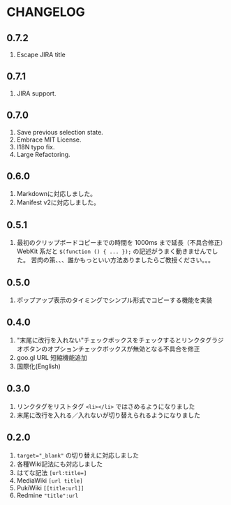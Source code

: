 CHANGELOG
============

0.7.2
-------

1. Escape JIRA title

0.7.1
-------

1. JIRA support.

0.7.0
-------

1. Save previous selection state.
1. Embrace MIT License.
1. I18N typo fix.
1. Large Refactoring.

0.6.0
-------

1. Markdownに対応しました。
1. Manifest v2に対応しました。

0.5.1
-------

1. 最初のクリップボードコピーまでの時間を 1000ms まで延長（不具合修正）
WebKit 系だと `$(function () { ... });` の記述がうまく動きませんでした。
苦肉の策、、、誰かもっといい方法ありましたらご教授ください。。。

0.5.0
-------

1. ポップアップ表示のタイミングでシンプル形式でコピーする機能を実装

0.4.0
-------

1. "末尾に改行を入れない"チェックボックスをチェックするとリンクタグラジオボタンのオプションチェックボックスが無効となる不具合を修正
1. goo.gl URL 短縮機能追加
1. 国際化(English)

0.3.0
-------

1. リンクタグをリストタグ `<li></li>` ではさめるようになりました
1. 末尾に改行を入れる／入れないが切り替えられるようになりました

0.2.0
-------

1. `target="_blank"` の切り替えに対応しました
1. 各種Wiki記法にも対応しました
  1. はてな記法 `[url:title=]`
  1. MediaWiki `[url title]`
  1. PukiWiki `[[title:url]]`
  1. Redmine `"title":url`

